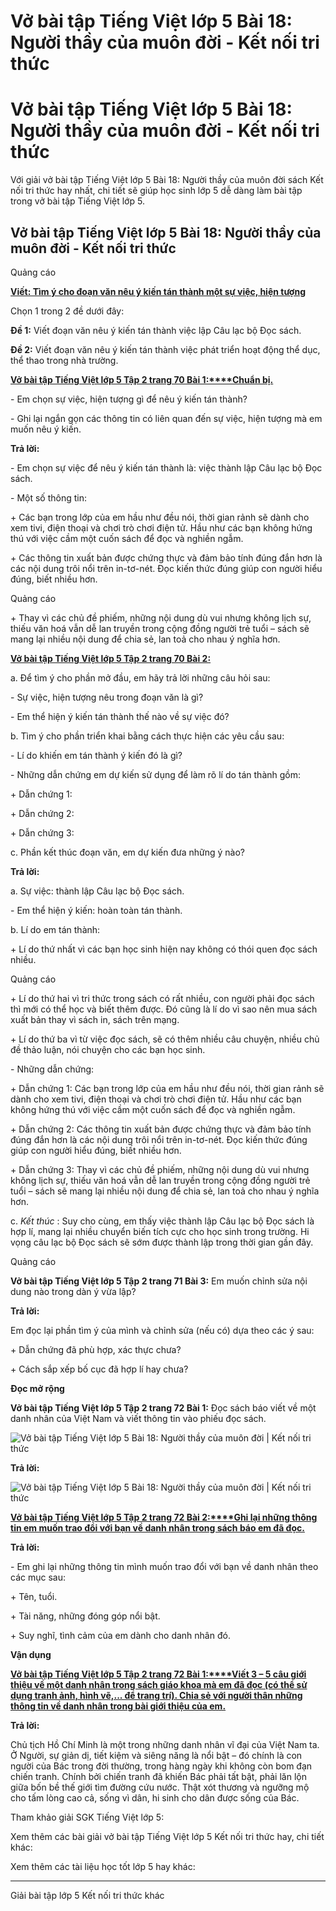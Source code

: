 # Vở bài tập Tiếng Việt lớp 5 Bài 18: Người thầy của muôn đời - Kết nối tri thức

# Vở bài tập Tiếng Việt lớp 5 Bài 18: Người thầy của muôn đời - Kết nối tri thức

Với giải vở bài tập Tiếng Việt lớp 5 Bài 18: Người thầy của muôn đời sách Kết nối tri thức hay nhất, chi tiết sẽ giúp học sinh lớp 5 dễ dàng làm bài tập trong vở bài tập Tiếng Việt lớp 5.

## Vở bài tập Tiếng Việt lớp 5 Bài 18: Người thầy của muôn đời - Kết nối tri thức

Quảng cáo

[**Viết: Tìm ý cho đoạn văn nêu ý kiến tán thành một sự việc, hiện tượng**](https://vietjack.com/vbt-tieng-viet-5-kn/viet-tim-y-cho-doan-van-neu-y-kien-tan-thanh-mot-su-viec.jsp)

Chọn 1 trong 2 đề dưới đây:

**Đề 1:** Viết đoạn văn nêu ý kiến tán thành việc lập Câu lạc bộ Đọc sách.

**Đề 2:** Viết đoạn văn nêu ý kiến tán thành việc phát triển hoạt động thể dục, thể thao trong nhà trường.

[**Vở bài tập Tiếng Việt lớp 5 Tập 2 trang 70 Bài 1:****Chuẩn bị.**](https://vietjack.com/vbt-tieng-viet-5-kn/chuan-bi-van-neu-y-kien-tan-thanh-mot-su-viec-hien-tuong-vm.jsp)

\- Em chọn sự việc, hiện tượng gì để nêu ý kiến tán thành?

\- Ghi lại ngắn gọn các thông tin có liên quan đến sự việc, hiện tượng mà em muốn nêu ý kiến.

**Trả lời:**

\- Em chọn sự việc để nêu ý kiến tán thành là: việc thành lập Câu lạc bộ Đọc sách.

\- Một số thông tin:

\+ Các bạn trong lớp của em hầu như đều nói, thời gian rảnh sẽ dành cho xem tivi, điện thoại và chơi trò chơi điện tử. Hầu như các bạn không hứng thú với việc cầm một cuốn sách để đọc và nghiền ngẫm.

\+ Các thông tin xuất bản được chứng thực và đảm bảo tính đúng đắn hơn là các nội dung trôi nổi trên in-tơ-nét. Đọc kiến thức đúng giúp con người hiểu đúng, biết nhiều hơn.

Quảng cáo

\+ Thay vì các chủ đề phiếm, những nội dung dù vui nhưng không lịch sự, thiếu văn hoá vẫn dễ lan truyền trong cộng đồng người trẻ tuổi – sách sẽ mang lại nhiều nội dung để chia sẻ, lan toả cho nhau ý nghĩa hơn.

[**Vở bài tập Tiếng Việt lớp 5 Tập 2 trang 70 Bài 2:**](https://vietjack.com/vbt-tieng-viet-5-kn/tim-y-cho-doan-van-neu-y-kien-tan-thanh-mot-su-viec-vm.jsp)

a. Để tìm ý cho phần mở đầu, em hãy trả lời những câu hỏi sau:

\- Sự việc, hiện tượng nêu trong đoạn văn là gì?

\- Em thể hiện ý kiến tán thành thế nào về sự việc đó?

b. Tìm ý cho phần triển khai bằng cách thực hiện các yêu cầu sau:

\- Lí do khiến em tán thành ý kiến đó là gì?

\- Những dẫn chứng em dự kiến sử dụng để làm rõ lí do tán thành gồm:

\+ Dẫn chứng 1:

\+ Dẫn chứng 2:

\+ Dẫn chứng 3:

c. Phần kết thúc đoạn văn, em dự kiến đưa những ý nào?

**Trả lời:**

a. Sự việc: thành lập Câu lạc bộ Đọc sách.

\- Em thể hiện ý kiến: hoàn toàn tán thành.

b. Lí do em tán thành:

\+ Lí do thứ nhất vì các bạn học sinh hiện nay không có thói quen đọc sách nhiều.

Quảng cáo

\+ Lí do thứ hai vì tri thức trong sách có rất nhiều, con người phải đọc sách thì mới có thể học và biết thêm được. Đó cũng là lí do vì sao nên mua sách xuất bản thay vì sách in, sách trên mạng.

\+ Lí do thứ ba vì từ việc đọc sách, sẽ có thêm nhiều câu chuyện, nhiều chủ đề thảo luận, nói chuyện cho các bạn học sinh.

\- Những dẫn chứng:

\+ Dẫn chứng 1: Các bạn trong lớp của em hầu như đều nói, thời gian rảnh sẽ dành cho xem tivi, điện thoại và chơi trò chơi điện tử. Hầu như các bạn không hứng thú với việc cầm một cuốn sách để đọc và nghiền ngẫm.

\+ Dẫn chứng 2: Các thông tin xuất bản được chứng thực và đảm bảo tính đúng đắn hơn là các nội dung trôi nổi trên in-tơ-nét. Đọc kiến thức đúng giúp con người hiểu đúng, biết nhiều hơn.

\+ Dẫn chứng 3: Thay vì các chủ đề phiếm, những nội dung dù vui nhưng không lịch sự, thiếu văn hoá vẫn dễ lan truyền trong cộng đồng người trẻ tuổi – sách sẽ mang lại nhiều nội dung để chia sẻ, lan toả cho nhau ý nghĩa hơn.

c. _Kết thúc_ : Suy cho cùng, em thấy việc thành lập Câu lạc bộ Đọc sách là hợp lí, mang lại nhiều chuyển biến tích cực cho học sinh trong trường. Hi vọng câu lạc bộ Đọc sách sẽ sớm được thành lập trong thời gian gần đây.

Quảng cáo

**Vở bài tập Tiếng Việt lớp 5 Tập 2 trang 71 Bài 3:** Em muốn chỉnh sửa nội dung nào trong dàn ý vừa lập?

**Trả lời:**

Em đọc lại phần tìm ý của mình và chỉnh sửa (nếu có) dựa theo các ý sau:

\+ Dẫn chứng đã phù hợp, xác thực chưa?

\+ Cách sắp xếp bố cục đã hợp lí hay chưa?

**Đọc mở rộng**

**Vở bài tập Tiếng Việt lớp 5 Tập 2 trang 72 Bài 1:** Đọc sách báo viết về một danh nhân của Việt Nam và viết thông tin vào phiếu đọc sách.

![Vở bài tập Tiếng Việt lớp 5 Bài 18: Người thầy của muôn đời | Kết nối tri thức](https://vietjack.com/vbt-tieng-viet-5-kn/images/bai-18-nguoi-thay-cua-muon-doi.PNG)

**Trả lời:**

![Vở bài tập Tiếng Việt lớp 5 Bài 18: Người thầy của muôn đời | Kết nối tri thức](https://vietjack.com/vbt-tieng-viet-5-kn/images/bai-18-nguoi-thay-cua-muon-doi-a.PNG)

[**Vở bài tập Tiếng Việt lớp 5 Tập 2 trang 72 Bài 2:****Ghi lại những thông tin em muốn trao đổi với bạn về danh nhân trong sách báo em đã đọc.**](https://vietjack.com/vbt-tieng-viet-5-kn/ghi-lai-nhung-thong-tin-em-muon-trao-doi-voi-ban-ve-danh-nhan-vm.jsp)

**Trả lời:**

\- Em ghi lại những thông tin mình muốn trao đổi với bạn về danh nhân theo các mục sau:

\+ Tên, tuổi.

\+ Tài năng, những đóng góp nổi bật.

\+ Suy nghĩ, tình cảm của em dành cho danh nhân đó.

**Vận dụng**

[**Vở bài tập Tiếng Việt lớp 5 Tập 2 trang 72 Bài 1:****Viết 3 – 5 câu giới thiệu về một danh nhân trong sách giáo khoa mà em đã đọc (có thể sử dụng tranh ảnh, hình vẽ,... để trang trí). Chia sẻ với người thân những thông tin về danh nhân trong bài giới thiệu của em.**](https://vietjack.com/vbt-tieng-viet-5-kn/viet-3-5-cau-gioi-thieu-ve-mot-danh-nhan-trong-sach-giao-khoa-vm.jsp)

**Trả lời:**

Chủ tịch Hồ Chí Minh là một trong những danh nhân vĩ đại của Việt Nam ta. Ở Người, sự giản dị, tiết kiệm và siêng năng là nổi bật – đó chính là con người của Bác trong đời thường, trong hàng ngày khi không còn bom đạn chiến tranh. Chính bởi chiến tranh đã khiến Bác phải tất bật, phải lăn lộn giữa bốn bề thế giới tìm đường cứu nước. Thật xót thương và ngưỡng mộ cho tấm lòng cao cả, sống vì dân, hi sinh cho dân được sống của Bác.

Tham khảo giải SGK Tiếng Việt lớp 5:

Xem thêm các bài giải vở bài tập Tiếng Việt lớp 5 Kết nối tri thức hay, chi tiết khác:

Xem thêm các tài liệu học tốt lớp 5 hay khác:

* * *

Giải bài tập lớp 5 Kết nối tri thức khác

